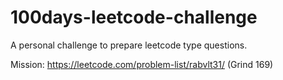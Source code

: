 # 100days-leetcode-challenge
A personal challenge to prepare leetcode type questions.

Mission: https://leetcode.com/problem-list/rabvlt31/ (Grind 169)
